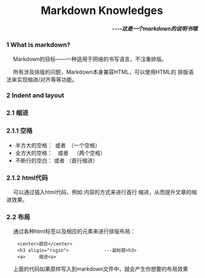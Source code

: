 # <center>Markdown Knowledges</center>
##### <p align="right">----这是一个markdown的说明书哦</p>

### 1 What is markdown?
&emsp;  Markdown的目标——一种适用于网络的书写语言，不注重排版。

&emsp;  所有涉及排版的问题，Markdown本身兼容HTML，可以使用HTML的
排版语法来实现缩进/对齐等等功能。


### 2 Indent and layout

### 2.1 缩进

### 2.1.1 空格
*   半方大的空格：&ensp;或者&#8194;（一个空格）
*   全方大的空格：&emsp;或者&#8195;（两个空格）
*   不断行的空白：&nbsp;或者&#160;（首行缩进）

### 2.1.2 html代码
&emsp;  可以通过插入html代码，例如<a>    内容</a>的方式来进行首行
缩进，从而提升文章的缩进效果。


### 2.2 布局
&emsp;  通过各种html标签以及相应的元素来进行排版布局：
>
        <center>题目</center>
        <h3 aligin="rigin">             ---副标题<h3>
        <a>     缩进<a>
&emsp; 上面的代码如果原样写入到markdown文件中，就会产生你想要的布局效果    
